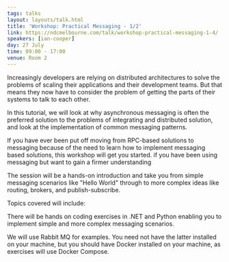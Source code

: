 ```yaml
---
tags: talks
layout: layouts/talk.html
title: 'Workshop: Practical Messaging - 1/2'
link: https://ndcmelbourne.com/talk/workshop-practical-messaging-1-4/
speakers: [ian-cooper]
day: 27 July
time: 09:00 - 17:00
venue: Room 2
---
```



Increasingly developers are relying on distributed architectures to solve the problems of scaling their applications and their development teams. But that means they now have to consider the problem of getting the parts of their systems to talk to each other.





In this tutorial, we will look at why asynchronous messaging is often the preferred solution to the problems of integrating and distributed solution, and look at the implementation of common messaging patterns.


If you have ever been put off moving from RPC-based solutions to messaging because of the need to learn how to implement messaging based solutions, this workshop will get you started. if you have been using messaging but want to gain a firmer understanding


The session will be a hands-on introduction and take you from simple messaging scenarios like "Hello World" through to more complex ideas like routing, brokers, and publish-subscribe.


Topics covered will include:


There will be hands on coding exercises in .NET and Python enabling you to implement simple and more complex messaging scenarios.


We will use Rabbit MQ for examples. You need not have the latter installed on your machine, but you should have Docker installed on your machine, as exercises will use Docker Compose.
